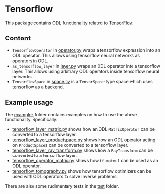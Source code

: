 # Tensorflow

This package contains ODL functionality related to [TensorFlow](https://www.tensorflow.org/).

## Content

* `TensorflowOperator` in [operator.py](operator.py) wraps a tensorflow expression into an ODL operator.
  This allows using tensorflow neural networks as operators in ODL.
* `as_tensorflow_layer` in [layer.py](layer.py) wraps an ODL operator into a tensorflow layer.
  This allows using arbitrary ODL operators inside tensorflow neural networks.
* `TensorflowSpace` in [space.py](space.py) is a `TensorSpace`-type space which uses tensorflow as a backend.

## Example usage

The [examples](examples) folder contains examples on how to use the above functionality.
Specifically:

* [tensorflow_layer_matrix.py](examples/tensorflow_layer_matrix.py) shows how an ODL `MatrixOperator` can be converted to a tensorflow layer.
* [tensorflow_layer_productspace.py](examples/tensorflow_layer_productspace.py) shows how an ODL operator acting on `ProductSpace`s can be converted to a tensorflow layer.
* [tensorflow_layer_ray_transform.py](examples/tensorflow_layer_ray_transform.py) shows how a `RayTransform` can be converted to a tensorflow layer.
* [tensorflow_operator_matrix.py](examples/tensorflow_operator_matrix.py) shows how `tf.matmul` can be used as an ODL operator.
* [tensorflow_tomography.py](examples/tensorflow_tomography.py) shows how tensorflow optimizers can be used with ODL operators to solve inverse problems.

There are also some rudimentary tests in the [test](test) folder.